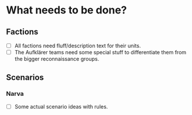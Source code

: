 # What needs to be done?

## Factions

- [ ] All factions need fluff/description text for their units.
- [ ] The Aufklärer teams need some special stuff to differentiate them from the bigger reconnaissance groups.

## Scenarios

### Narva

- [ ] Some actual scenario ideas with rules.

